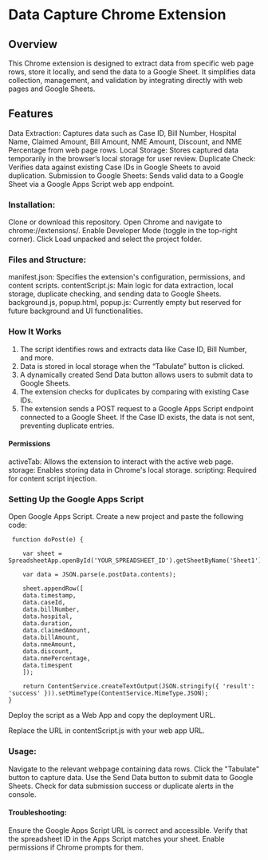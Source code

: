 # Data Capture Chrome Extension
## Overview
This Chrome extension is designed to extract data from specific web page rows, store it locally, and send the data to a Google Sheet. It simplifies data collection, management, and validation by integrating directly with web pages and Google Sheets.

## Features
Data Extraction: Captures data such as Case ID, Bill Number, Hospital Name, Claimed Amount, Bill Amount, NME Amount, Discount, and NME Percentage from web page rows.
Local Storage: Stores captured data temporarily in the browser’s local storage for user review.
Duplicate Check: Verifies data against existing Case IDs in Google Sheets to avoid duplication.
Submission to Google Sheets: Sends valid data to a Google Sheet via a Google Apps Script web app endpoint.

### Installation:
Clone or download this repository.
Open Chrome and navigate to chrome://extensions/.
Enable Developer Mode (toggle in the top-right corner).
Click Load unpacked and select the project folder.

### Files and Structure:
manifest.json: Specifies the extension's configuration, permissions, and content scripts.
contentScript.js: Main logic for data extraction, local storage, duplicate checking, and sending data to Google Sheets.
background.js, popup.html, popup.js: Currently empty but reserved for future background and UI functionalities.

### How It Works
1. The script identifies rows and extracts data like Case ID, Bill Number, and more.
2. Data is stored in local storage when the “Tabulate” button is clicked.
3. A dynamically created Send Data button allows users to submit data to Google Sheets.
4. The extension checks for duplicates by comparing with existing Case IDs.
5. The extension sends a POST request to a Google Apps Script endpoint connected to a Google Sheet.
If the Case ID exists, the data is not sent, preventing duplicate entries.

#### Permissions
activeTab: Allows the extension to interact with the active web page.
storage: Enables storing data in Chrome's local storage.
scripting: Required for content script injection.

### Setting Up the Google Apps Script
Open Google Apps Script.
Create a new project and paste the following code:

     function doPost(e) {
    
        var sheet = SpreadsheetApp.openById('YOUR_SPREADSHEET_ID').getSheetByName('Sheet1');
    
        var data = JSON.parse(e.postData.contents);
    
        sheet.appendRow([
        data.timestamp,
        data.caseId,
        data.billNumber,
        data.hospital,
        data.duration,
        data.claimedAmount,
        data.billAmount,
        data.nmeAmount,
        data.discount,
        data.nmePercentage,
        data.timespent
        ]);
    
        return ContentService.createTextOutput(JSON.stringify({ 'result': 'success' })).setMimeType(ContentService.MimeType.JSON);
    }

Deploy the script as a Web App and copy the deployment URL.

Replace the URL in contentScript.js with your web app URL.

### Usage:
Navigate to the relevant webpage containing data rows.
Click the "Tabulate" button to capture data.
Use the Send Data button to submit data to Google Sheets.
Check for data submission success or duplicate alerts in the console.

#### Troubleshooting:
Ensure the Google Apps Script URL is correct and accessible.
Verify that the spreadsheet ID in the Apps Script matches your sheet.
Enable permissions if Chrome prompts for them.
